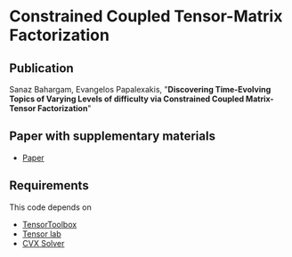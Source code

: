 # Constrained Coupled Tensor-Matrix Factorization

## Publication
Sanaz Bahargam, Evangelos Papalexakis, "**Discovering Time-Evolving Topics of Varying Levels of difficulty via Constrained Coupled Matrix-Tensor Factorization**"

## Paper with supplementary materials
* [Paper](http://cs-people.bu.edu/bahargam/cmtf/paper.pdf)

## Requirements
This code depends on 
* [TensorToolbox](http://www.sandia.gov/~tgkolda/TensorToolbox/index-2.5.html)
* [Tensor lab](http://www.tensorlab.net)
* [CVX Solver](http://cvxr.com/cvx/)


 
